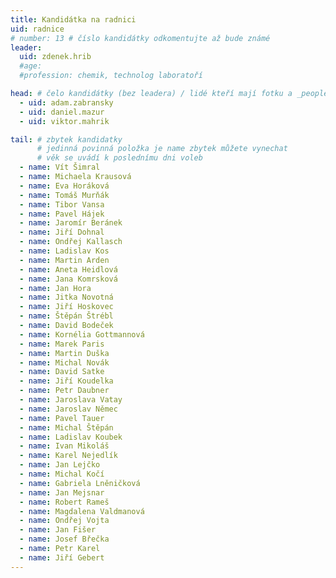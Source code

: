 ```yaml
---
title: Kandidátka na radnici
uid: radnice
# number: 13 # číslo kandidátky odkomentujte až bude známé
leader:
  uid: zdenek.hrib
  #age: 
  #profession: chemik, technolog laboratoří

head: # čelo kandidátky (bez leadera) / lidé kteří mají fotku a _people/jmeno.md
  - uid: adam.zabransky
  - uid: daniel.mazur
  - uid: viktor.mahrik

tail: # zbytek kandidatky
      # jedinná povinná položka je name zbytek můžete vynechat
      # věk se uvádí k poslednímu dni voleb
  - name: Vít Šimral
  - name: Michaela Krausová
  - name: Eva Horáková
  - name: Tomáš Murňák
  - name: Tibor Vansa
  - name: Pavel Hájek
  - name: Jaromír Beránek
  - name: Jiří Dohnal
  - name: Ondřej Kallasch
  - name: Ladislav Kos
  - name: Martin Arden
  - name: Aneta Heidlová
  - name: Jana Komrsková
  - name: Jan Hora
  - name: Jitka Novotná
  - name: Jiří Hoskovec
  - name: Štěpán Štrébl
  - name: David Bodeček
  - name: Kornélia Gottmannová
  - name: Marek Paris
  - name: Martin Duška
  - name: Michal Novák
  - name: David Satke
  - name: Jiří Koudelka
  - name: Petr Daubner
  - name: Jaroslava Vatay
  - name: Jaroslav Němec
  - name: Pavel Tauer
  - name: Michal Štěpán
  - name: Ladislav Koubek
  - name: Ivan Mikoláš
  - name: Karel Nejedlík
  - name: Jan Lejčko
  - name: Michal Kočí
  - name: Gabriela Lněničková
  - name: Jan Mejsnar
  - name: Robert Rameš
  - name: Magdalena Valdmanová
  - name: Ondřej Vojta
  - name: Jan Fišer
  - name: Josef Břečka
  - name: Petr Karel
  - name: Jiří Gebert
---
```

